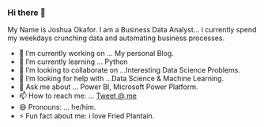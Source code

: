 ### Hi there 👋

My Name is Joshua Okafor. I am a Business Data Analyst... i currently spend my weekdays crunching data and automating business processes.

- 🔭 I’m currently working on ... My personal Blog.
- 🌱 I’m currently learning ... Python
- 👯 I’m looking to collaborate on ...Interesting Data Science Problems.
- 🤔 I’m looking for help with ...Data Science & Machine Learning.
- 💬 Ask me about ... Power BI, Microsoft Power Platform.
- 📫 How to reach me: ... [Tweet @ me](https://twitter.com/joshuaokafor_)
- 😄 Pronouns: ... he/him.
- ⚡ Fun fact about me: i love Fried Plantain.
